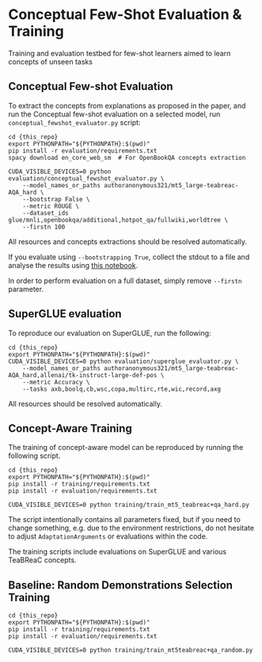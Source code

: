 # Conceptual Few-Shot Evaluation & Training

Training and evaluation testbed for few-shot learners aimed to learn concepts of unseen tasks

## Conceptual Few-shot Evaluation

To extract the concepts from explanations as proposed in the paper, 
and run the Conceptual few-shot evaluation on a selected model, 
run `conceptual_fewshot_evaluator.py` script:

```shell
cd {this_repo}
export PYTHONPATH="${PYTHONPATH}:$(pwd)"
pip install -r evaluation/requirements.txt
spacy download en_core_web_sm  # For OpenBookQA concepts extraction

CUDA_VISIBLE_DEVICES=0 python evaluation/conceptual_fewshot_evaluator.py \
    --model_names_or_paths authoranonymous321/mt5_large-teabreac-AQA_hard \
    --bootstrap False \
    --metric ROUGE \
    --dataset_ids glue/mnli,openbookqa/additional,hotpot_qa/fullwiki,worldtree \
    --firstn 100
```
All resources and concepts extractions should be resolved automatically.

If you evaluate using `--bootstrapping True`, collect the stdout to a file and analyse the results using [this notebook](analyses/conceptual_few_shot_eval_viz.ipynb).

In order to perform evaluation on a full dataset, simply remove `--firstn` parameter.

## SuperGLUE evaluation

To reproduce our evaluation on SuperGLUE, run the following:

```shell
cd {this_repo}
export PYTHONPATH="${PYTHONPATH}:$(pwd)"
CUDA_VISIBLE_DEVICES=0 python evaluation/superglue_evaluator.py \
    --model_names_or_paths authoranonymous321/mt5_large-teabreac-AQA_hard,allenai/tk-instruct-large-def-pos \
    --metric Accuracy \
    --tasks axb,boolq,cb,wsc,copa,multirc,rte,wic,record,axg
```
All resources should be resolved automatically.

## Concept-Aware Training

The training of concept-aware model can be reproduced by running the following script.

```shell
cd {this_repo}
export PYTHONPATH="${PYTHONPATH}:$(pwd)"
pip install -r training/requirements.txt
pip install -r evaluation/requirements.txt

CUDA_VISIBLE_DEVICES=0 python training/train_mt5_teabreac+qa_hard.py
```

The script intentionally contains all parameters fixed, but if you need to change something,
e.g. due to the environment restrictions, do not hesitate to adjust `AdaptationArguments` or evaluations within the code.

The training scripts include evaluations on SuperGLUE and various TeaBReaC concepts.


## Baseline: Random Demonstrations Selection Training

```shell
cd {this_repo}
export PYTHONPATH="${PYTHONPATH}:$(pwd)"
pip install -r training/requirements.txt
pip install -r evaluation/requirements.txt

CUDA_VISIBLE_DEVICES=0 python training/train_mt5teabreac+qa_random.py
```
